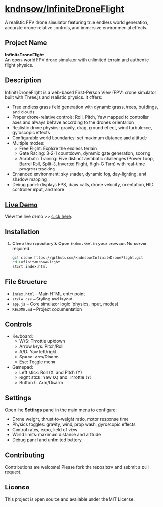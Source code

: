 # [kndnsow/InfiniteDroneFlight](https://kndnsow.github.io/InfiniteDroneFlight/)

A realistic FPV drone simulator featuring true endless world generation, accurate drone-relative controls, and immersive environmental effects.

## Project Name

**InfiniteDroneFlight**  
An open-world FPV drone simulator with unlimited terrain and authentic flight physics.

## Description

InfiniteDroneFlight is a web-based First-Person View (FPV) drone simulator built with Three.js and realistic physics. It offers:

- True endless grass field generation with dynamic grass, trees, buildings, and clouds  
- Proper drone-relative controls: Roll, Pitch, Yaw mapped to controller axes and always behave according to the drone’s orientation  
- Realistic drone physics: gravity, drag, ground effect, wind turbulence, gyroscopic effects  
- Configurable world boundaries: set maximum distance and altitude  
- Multiple modes:
  - Free Flight: Explore the endless terrain  
  - Gate Racing: 3-2-1 countdown, dynamic gate generation, scoring  
  - Acrobatic Training: Five distinct aerobatic challenges (Power Loop, Barrel Roll, Split-S, Inverted Flight, High-G Turn) with real-time progress tracking  
- Enhanced environment: sky shader, dynamic fog, day-lighting, and shadow mapping  
- Debug panel: displays FPS, draw calls, drone velocity, orientation, HID controller input, and more  

## [Live Demo](https://kndnsow.github.io/InfiniteDroneFlight/)

View the live demo >> [click here](https://kndnsow.github.io/InfiniteDroneFlight/).

## Installation

1. Clone the repository & Open `index.html` in your browser. No server required.
   ```bash
   git clone https://github.com/kndnsow/InfiniteDroneFlight.git
   cd InfiniteDroneFlight
   start index.html
   ```

## File Structure

- `index.html` – Main HTML entry point  
- `style.css` – Styling and layout  
- `app.js` – Core simulator logic (physics, input, modes)  
- `README.md` – Project documentation  

## Controls

- Keyboard:  
  - W/S: Throttle up/down  
  - Arrow keys: Pitch/Roll  
  - A/D: Yaw left/right  
  - Space: Arm/Disarm  
  - Esc: Toggle menu  
- Gamepad:  
  - Left stick: Roll (X) and Pitch (Y)  
  - Right stick: Yaw (X) and Throttle (Y)  
  - Button 0: Arm/Disarm  

## Settings

Open the **Settings** panel in the main menu to configure:

- Drone weight, thrust-to-weight ratio, motor response time  
- Physics toggles: gravity, wind, prop wash, gyroscopic effects  
- Control rates, expo, field of view  
- World limits: maximum distance and altitude  
- Debug panel and unlimited battery  

## Contributing

Contributions are welcome! Please fork the repository and submit a pull request.

## License

This project is open source and available under the MIT License.
